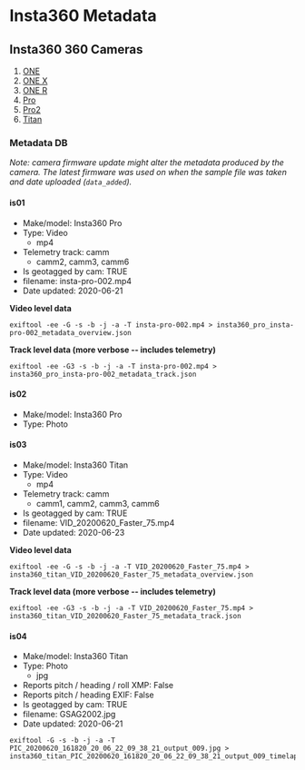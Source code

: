 # Insta360 Metadata

## Insta360 360 Cameras

1. [ONE](https://www.insta360.com/product/insta360-one/)
2. [ONE X](https://www.insta360.com/product/insta360-onex/)
3. [ONE R](https://www.insta360.com/product/insta360-oner_1inch-edition)
4. [Pro](https://www.insta360.com/product/insta360-pro/)
5. [Pro2](https://www.insta360.com/product/insta360-pro2/)
6. [Titan](https://www.insta360.com/product/insta360-titan/)

### Metadata DB

_Note: camera firmware update might alter the metadata produced by the camera. The latest firmware was used on when the sample file was taken and date uploaded (`data_added`)._

#### is01

* Make/model: Insta360 Pro
* Type: Video
	- mp4
* Telemetry track: camm
	- camm2, camm3, camm6
* Is geotagged by cam: TRUE
* filename: insta-pro-002.mp4
* Date updated: 2020-06-21

**Video level data**

```
exiftool -ee -G -s -b -j -a -T insta-pro-002.mp4 > insta360_pro_insta-pro-002_metadata_overview.json
```

**Track level data (more verbose -- includes telemetry)**

```
exiftool -ee -G3 -s -b -j -a -T insta-pro-002.mp4 > insta360_pro_insta-pro-002_metadata_track.json
```

#### is02

* Make/model: Insta360 Pro
* Type: Photo


#### is03

* Make/model: Insta360 Titan
* Type: Video
	- mp4
* Telemetry track: camm
	- camm1, camm2, camm3, camm6
* Is geotagged by cam: TRUE
* filename: VID_20200620_Faster_75.mp4
* Date updated: 2020-06-23

**Video level data**

```
exiftool -ee -G -s -b -j -a -T VID_20200620_Faster_75.mp4 > insta360_titan_VID_20200620_Faster_75_metadata_overview.json
```

**Track level data (more verbose -- includes telemetry)**

```
exiftool -ee -G3 -s -b -j -a -T VID_20200620_Faster_75.mp4 > insta360_titan_VID_20200620_Faster_75_metadata_track.json
```

#### is04

* Make/model: Insta360 Titan
* Type: Photo
	- jpg
* Reports pitch / heading / roll XMP: False
* Reports pitch / heading EXIF: False
* Is geotagged by cam: TRUE
* filename: GSAG2002.jpg
* Date updated: 2020-06-21

```
exiftool -G -s -b -j -a -T PIC_20200620_161820_20_06_22_09_38_21_output_009.jpg > insta360_titan_PIC_20200620_161820_20_06_22_09_38_21_output_009_timelapse_metadata.json
```


